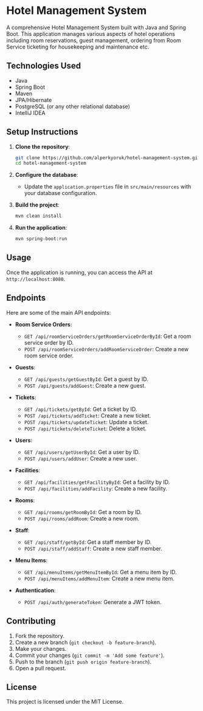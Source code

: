 # Hotel Management System

A comprehensive Hotel Management System built with Java and Spring Boot. This application manages various aspects of hotel operations including room reservations, guest management, ordering from Room Service
ticketing for housekeeping and maintenance etc.

## Technologies Used

- Java
- Spring Boot
- Maven
- JPA/Hibernate
- PostgreSQL (or any other relational database)
- IntelliJ IDEA

## Setup Instructions

1. **Clone the repository**:
    ```sh
    git clone https://github.com/alperkyoruk/hotel-management-system.git
    cd hotel-management-system
    ```

2. **Configure the database**:
    - Update the `application.properties` file in `src/main/resources` with your database configuration.

3. **Build the project**:
    ```sh
    mvn clean install
    ```

4. **Run the application**:
    ```sh
    mvn spring-boot:run
    ```

## Usage

Once the application is running, you can access the API at `http://localhost:8080`.

## Endpoints

Here are some of the main API endpoints:

- **Room Service Orders**:
  - `GET /api/roomServiceOrders/getRoomServiceOrderById`: Get a room service order by ID.
  - `POST /api/roomServiceOrders/addRoomServiceOrder`: Create a new room service order.

- **Guests**:
  - `GET /api/guests/getGuestById`: Get a guest by ID.
  - `POST /api/guests/addGuest`: Create a new guest.

- **Tickets**:
  - `GET /api/tickets/getById`: Get a ticket by ID.
  - `POST /api/tickets/addTicket`: Create a new ticket.
  - `POST /api/tickets/updateTicket`: Update a ticket.
  - `POST /api/tickets/deleteTicket`: Delete a ticket.

- **Users**:
  - `GET /api/users/getUserById`: Get a user by ID.
  - `POST /api/users/addUser`: Create a new user.

- **Facilities**:
  - `GET /api/facilities/getFacilityById`: Get a facility by ID.
  - `POST /api/facilities/addFacility`: Create a new facility.

- **Rooms**:
  - `GET /api/rooms/getRoomById`: Get a room by ID.
  - `POST /api/rooms/addRoom`: Create a new room.

- **Staff**:
  - `GET /api/staff/getById`: Get a staff member by ID.
  - `POST /api/staff/addStaff`: Create a new staff member.

- **Menu Items**:
  - `GET /api/menuItems/getMenuItemById`: Get a menu item by ID.
  - `POST /api/menuItems/addMenuItem`: Create a new menu item.

- **Authentication**:
  - `POST /api/auth/generateToken`: Generate a JWT token.

## Contributing

1. Fork the repository.
2. Create a new branch (`git checkout -b feature-branch`).
3. Make your changes.
4. Commit your changes (`git commit -m 'Add some feature'`).
5. Push to the branch (`git push origin feature-branch`).
6. Open a pull request.

## License

This project is licensed under the MIT License.
